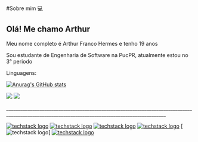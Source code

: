 #Sobre mim
💻
<h2>Olá! Me chamo Arthur</h2>
<p>Meu nome completo é Arthur Franco Hermes e tenho 19 anos</p>
<p>Sou estudante de Engenharia de Software na PucPR, atualmente estou no 3° periodo</p>

<p>Linguagens:</p>

[![Anurag's GitHub stats](https://github-readme-stats.vercel.app/api?username=ArthurHermes)](https://github.com/anuraghazra/github-readme-stats)


[<img src="https://img.shields.io/badge/linkedin-%230077B5.svg?&style=for-the-badge&logo=linkedin&logoColor=white" />](https://www.linkedin.com/in/USERNAME/) [<img src = "https://img.shields.io/badge/instagram-%23E4405F.svg?&style=for-the-badge&logo=instagram&logoColor=white">](https://www.instagram.com/arthur.fhermes/)

<p>_________________________________________________________________________________________________________________________________________________</p>

[![techstack logo](https://readme-components.vercel.app/api?component=logo&logo=Html)](https://github.com/harish-sethuraman/readme-components)  [![techstack logo](https://readme-components.vercel.app/api?component=logo&logo=Css)](https://github.com/harish-sethuraman/readme-components) [![techstack logo](https://readme-components.vercel.app/api?component=logo&logo=JavaScript)](https://github.com/harish-sethuraman/readme-components) [![techstack logo](https://readme-components.vercel.app/api?component=logo&logo=Java)](https://github.com/harish-sethuraman/readme-components)  [![techstack logo](https://readme-components.vercel.app/api?component=logo&logo=Php)] [![techstack logo](https://readme-components.vercel.app/api?component=logo&logo=SQL)](https://github.com/harish-sethuraman/readme-components)


